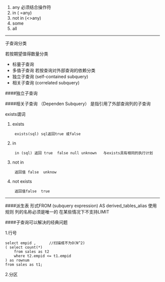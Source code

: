 1. any 必须结合操作符   
2. in   ( =any)
3. not in   (<>any)
4. some  
5. all 

----------
子查询分类

若按期望值得数量分类
- 标量子查询
- 多值子查询
若按查询对外部查询的依赖分类
 - 独立子查询 (self-contained subquery)
 - 相关子查询 (correlated subquery)

####独立子查询
	
####相关子查询  （Dependen Subquery）
是指引用了外部查询列的子查询

exists谓词

1. exists
	
		exists(sql) sql返回true 或false

2. in

		in (sql) 返回 true  false null unknown   与exists具有相同的执行计划
3. not in
	
		返回值 false  unknow

4. not exists

		返回值false  true


----------

####派生表
	形式FROM (subquery expression) AS derived_tables_alias
	使用规则
	列的名称必须是唯一的
	在某些情况下不支持LIMIT

####子查询可以解决的经典问题


1.行号
 
	select empid ,		//扫描成不为O(N^2)
	( select count(*) 	
		from sales as t2 
		where t2.empid <= t1.empid 
	) as rownum 
	from sales as t1;

2.分区


